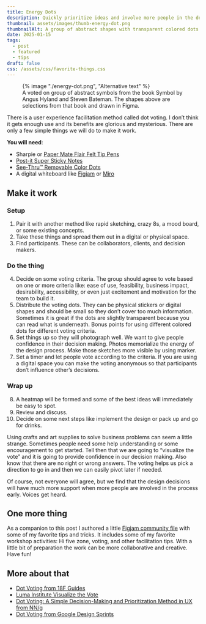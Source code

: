```yaml
---
title: Energy Dots
description: Quickly prioritize ideas and involve more people in the design process early
thumbnail: assets/images/thumb-energy-dot.png
thumbnailAlt: A group of abstract shapes with transparent colored dots on top 
date: 2025-01-15
tags:
  - post
  - featured
  - tips
draft: false
css: /assets/css/favorite-things.css
---
```

<figure class="sketch">
  {% image "./energy-dot.png", "Alternative text" %}
<figcaption>A voted on group of abstract symbols from the book Symbol by Angus Hyland and Steven Bateman. The shapes above are selections from that book and drawn in Figma.</figcaption>
</figure>

There is a user experience facilitation method called dot voting. I don’t think it gets enough use and its benefits are glorious and mysterious. There are only a few simple things we will do to make it work.

**You will need**:

- Sharpie or [Paper Mate Flair Felt Tip Pens](https://www.papermate.com/pens/felt-tip-pens/paper-mate-flair-felt-tip-pens-medium-point-0.7mm/SAP_8430152.html)
- [Post-it Super Sticky Notes](https://www.officedepot.com/a/products/336977/Post-it-Notes-Super-Sticky-Notes/#Reviews)
- [See-Thru™ Removable Color Dots](https://www.officedepot.com/a/products/760227/Office-Depot-Brand-See-Thru-Removable/?region_id=005910&gQT=1#Reviews)
- A digital whiteboard like [Figjam](https://www.figma.com/figjam/) or [Miro](https://miro.com/)

## Make it work

### Setup

1. Pair it with another method like rapid sketching, crazy 8s, a mood board, or some existing concepts.
2. Take these things and spread them out in a digital or physical space.
3. Find participants. These can be collaborators, clients, and decision makers. 

### Do the thing

4. Decide on some voting criteria. The group should agree to vote based on one or more criteria like: ease of use, feasibility, business impact, desirability, accessibility, or even just excitement and motivation for the team to build it.
5. Distribute the voting dots. They can be physical stickers or digital shapes and should be small so they don’t cover too much information. Sometimes it is great if the dots are slightly transparent because you can read what is underneath. Bonus points for using different colored dots for different voting criteria.
6. Set things up so they will photograph well. We want to give people confidence in their decision making. Photos memorialize the energy of the design process. Make those sketches more visible by using marker. 
7. Set a timer and let people vote according to the criteria. If you are using a digital space you can make the voting anonymous so that participants don’t influence other’s decisions. 

### Wrap up

8. A heatmap will be formed and some of the best ideas will immediately be easy to spot. 
9. Review and discuss.
10. Decide on some next steps like implement the design or pack up and go for drinks.

Using crafts and art supplies to solve business problems can seem a little strange. Sometimes people need some help understanding or some encouragement to get started. Tell then that we are going to “visualize the vote” and it is going to provide confidence in our decision making. Also know that there are no right or wrong answers. The voting helps us pick a direction to go in and then we can easily pivot later if needed. 

Of course, not everyone will agree, but we find that the design decisions will have much more support when more people are involved in the process early. Voices get heard. 

## One more thing

As a companion to this post I authored a little [Figjam community file](https://www.figma.com/community/file/1467983698718385979/energy-dots) with some of my favorite tips and tricks. It includes some of my favorite workshop activities: Hi five zone, voting, and other facilitation tips. With a little bit of preparation the work can be more collaborative and creative.  Have fun!

## More about that 
- [Dot Voting from 18F Guides](https://guides.18f.gov/methods/discover/dot-voting/)
- [Luma Institute Visualize the Vote](https://www.luma-institute.com/visualize-the-vote/)
- [Dot Voting: A Simple Decision-Making and Prioritization Method in UX from NN/g](https://www.nngroup.com/articles/dot-voting/)
- [Dot Voting from Google Design Sprints](https://designsprintkit.withgoogle.com/methodology/phase4-decide/dot-vote)

 

